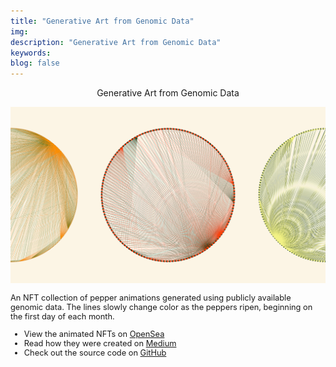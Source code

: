```yaml
---
title: "Generative Art from Genomic Data"
img:
description: "Generative Art from Genomic Data"
keywords:
blog: false
---
```


<p style="text-align: center">Generative Art from Genomic Data</p>
<img src="../../images/peppers-generative-art.png">
<p style="font-size: 0.8rem">
An NFT collection of pepper animations generated using publicly available genomic data. The lines slowly change color as the peppers ripen, beginning on the first day of each month.
</p>
<ul style="font-size: 0.8rem">
<li>View the animated NFTs on <a href="https://opensea.io/assets/0x86944176301532d4432b50838cea252e3b2990bb/1001" target="_blank">OpenSea</a></li>
<li>Read how they were created on <a href="https://towardsdatascience.com/creating-generative-art-nfts-from-genomic-data-16a48ae4df99" target="_blank">Medium</a></li>
<li>Check out the source code on <a href="https://github.com/s1monj/nft-peppers" target="_blank">GitHub</a></li>
</ul>
